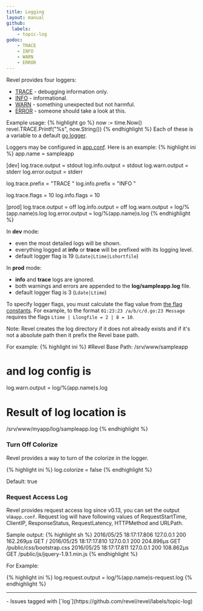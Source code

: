 ```yaml
---
title: Logging
layout: manual
github:
  labels:
    - topic-log
godoc:
    - TRACE
    - INFO
    - WARN
    - ERROR
---
```


Revel provides four loggers:

* [TRACE](https://godoc.org/github.com/revel/revel#TRACE) - debugging information only.
* [INFO](https://godoc.org/github.com/revel/revel#INFO) - informational.
* [WARN](https://godoc.org/github.com/revel/revel#WARN) - something unexpected but not harmful.
* [ERROR](https://godoc.org/github.com/revel/revel#ERROR) - someone should take a look at this.

Example usage:
{% highlight go %}
now := time.Now()
revel.TRACE.Printf("%s", now.String())
{% endhighlight %}
Each of these is a variable to a default [go logger](http://golang.org/pkg/log/).

Loggers may be configured in [app.conf](appconf.html#Logging).  Here is an example:
{% highlight ini %}
app.name = sampleapp

[dev]
log.trace.output = stdout
log.info.output  = stdout
log.warn.output  = stderr
log.error.output = stderr

log.trace.prefix = "TRACE "
log.info.prefix  = "INFO  "

log.trace.flags  = 10
log.info.flags   = 10

[prod]
log.trace.output = off
log.info.output  = off
log.warn.output  = log/%(app.name)s.log
log.error.output = log/%(app.name)s.log
{% endhighlight %}

In **dev** mode:

* even the most detailed logs will be shown.
* everything logged at **info** or **trace** will be prefixed with its logging
level.
* default logger flag is 19 (`Ldate|Ltime|Lshortfile`)

In **prod** mode:

* **info** and **trace** logs are ignored.
* both warnings and errors are appended to the **log/sampleapp.log** file.
* default logger flag is 3 (`Ldate|Ltime`)

To specify logger flags, you must calculate the flag value from
[the flag constants](http://www.golang.org/pkg/log/#constants).  For example, to
the format `01:23:23 /a/b/c/d.go:23 Message` requires the flags
`Ltime | Llongfile = 2 | 8 = 10`.

Note: Revel creates the log directory if it does not already exists and if it's not a absolute path then it prefix the Revel base path.

For example:
{% highlight ini %}
#Revel Base Path:
/srv/www/sampleapp

# and log config is
log.warn.output  = log/%(app.name)s.log

# Result of log location is
/srv/www/myapp/log/sampleapp.log
{% endhighlight %}

### Turn Off Colorize

Revel provides a way to turn of the colorize in the logger.

{% highlight ini %}
log.colorize = false
{% endhighlight %}

Default: true

### Request Access Log

Revel provides request access log since v0.13, you can set the output via`app.conf`. Request log will have following values of RequestStartTime, ClientIP, ResponseStatus, RequestLatency, HTTPMethod and URLPath.

Sample output:
{% highlight sh %}
2016/05/25 18:17:17.806 127.0.0.1 200  162.269µs GET /
2016/05/25 18:17:17.810 127.0.0.1 200  204.896µs GET /public/css/bootstrap.css
2016/05/25 18:17:17.811 127.0.0.1 200  108.862µs GET /public/js/jquery-1.9.1.min.js
{% endhighlight %}

For Example:

{% highlight ini %}
log.request.output = log/%(app.name)s-request.log
{% endhighlight %}

<hr>
- Issues tagged with [`log`](https://github.com/revel/revel/labels/topic-log)
